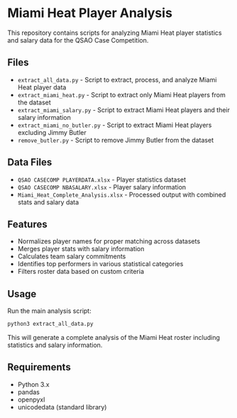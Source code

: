 # Miami Heat Player Analysis

This repository contains scripts for analyzing Miami Heat player statistics and salary data for the QSAO Case Competition.

## Files

- `extract_all_data.py` - Script to extract, process, and analyze Miami Heat player data
- `extract_miami_heat.py` - Script to extract only Miami Heat players from the dataset
- `extract_miami_salary.py` - Script to extract Miami Heat players and their salary information
- `extract_miami_no_butler.py` - Script to extract Miami Heat players excluding Jimmy Butler
- `remove_butler.py` - Script to remove Jimmy Butler from the dataset

## Data Files

- `QSAO CASECOMP PLAYERDATA.xlsx` - Player statistics dataset
- `QSAO CASECOMP NBASALARY.xlsx` - Player salary information
- `Miami_Heat_Complete_Analysis.xlsx` - Processed output with combined stats and salary data

## Features

- Normalizes player names for proper matching across datasets
- Merges player stats with salary information
- Calculates team salary commitments
- Identifies top performers in various statistical categories
- Filters roster data based on custom criteria

## Usage

Run the main analysis script:

```bash
python3 extract_all_data.py
```

This will generate a complete analysis of the Miami Heat roster including statistics and salary information.

## Requirements

- Python 3.x
- pandas
- openpyxl
- unicodedata (standard library) 